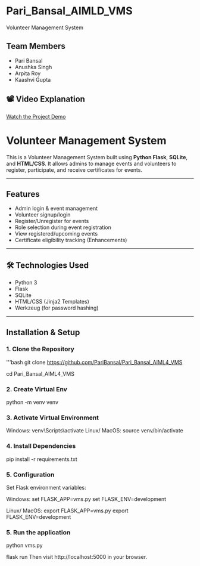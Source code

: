 # Pari_Bansal_AIMLD_VMS
Volunteer Management System 

## Team Members
- Pari Bansal  
- Anushka Singh  
- Arpita Roy  
- Kaashvi Gupta

## 📽️ Video Explanation
[Watch the Project Demo](https://drive.google.com/file/d/1_SLykODGgbQOROSKCNYXjUgRd-TzApn3/view?usp=drive_link)

# Volunteer Management System

This is a Volunteer Management System built using **Python Flask**, **SQLite**, and **HTML/CSS**. It allows admins to manage events and volunteers to register, participate, and receive certificates for events.

---

## Features

- Admin login & event management
- Volunteer signup/login
- Register/Unregister for events
- Role selection during event registration
- View registered/upcoming events
- Certificate eligibility tracking (Enhancements)

---

## 🛠️ Technologies Used

- Python 3
- Flask
- SQLite
- HTML/CSS (Jinja2 Templates)
- Werkzeug (for password hashing)

---

## Installation & Setup

### 1. Clone the Repository

'''bash
git clone  https://github.com/PariBansal/Pari_Bansal_AIML4_VMS

cd Pari_Bansal_AIML4_VMS

### 2. Create Virtual Env
python -m venv venv

### 3. Activate Virtual Environment
Windows: venv\Scripts\activate
Linux/ MacOS: source venv/bin/activate

### 4. Install Dependencies
pip install -r requirements.txt

### 5. Configuration
Set Flask environment variables:

Windows: 
set FLASK_APP=vms.py
set FLASK_ENV=development

Linux/ MacOS: 
export FLASK_APP=vms.py
export FLASK_ENV=development

### 5. Run the application
python vms.py

flask run
Then visit http://localhost:5000 in your browser.
